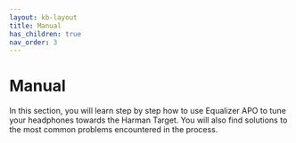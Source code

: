 ```yaml
---
layout: kb-layout
title: Manual
has_children: true
nav_order: 3
---
```


# Manual

In this section, you will learn step by step how to use Equalizer APO to tune your headphones towards the Harman Target. You will also find solutions to the most common problems encountered in the process.
